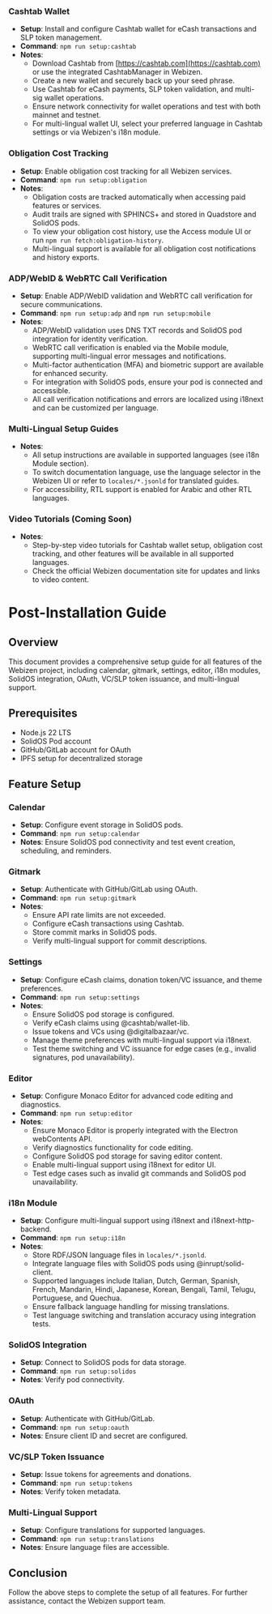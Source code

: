 ### Cashtab Wallet
- **Setup**: Install and configure Cashtab wallet for eCash transactions and SLP token management.
- **Command**: `npm run setup:cashtab`
- **Notes**:
  - Download Cashtab from [https://cashtab.com](https://cashtab.com) or use the integrated CashtabManager in Webizen.
  - Create a new wallet and securely back up your seed phrase.
  - Use Cashtab for eCash payments, SLP token validation, and multi-sig wallet operations.
  - Ensure network connectivity for wallet operations and test with both mainnet and testnet.
  - For multi-lingual wallet UI, select your preferred language in Cashtab settings or via Webizen's i18n module.

### Obligation Cost Tracking
- **Setup**: Enable obligation cost tracking for all Webizen services.
- **Command**: `npm run setup:obligation`
- **Notes**:
  - Obligation costs are tracked automatically when accessing paid features or services.
  - Audit trails are signed with SPHINCS+ and stored in Quadstore and SolidOS pods.
  - To view your obligation cost history, use the Access module UI or run `npm run fetch:obligation-history`.
  - Multi-lingual support is available for all obligation cost notifications and history exports.


### ADP/WebID & WebRTC Call Verification
- **Setup**: Enable ADP/WebID validation and WebRTC call verification for secure communications.
- **Command**: `npm run setup:adp` and `npm run setup:mobile`
- **Notes**:
  - ADP/WebID validation uses DNS TXT records and SolidOS pod integration for identity verification.
  - WebRTC call verification is enabled via the Mobile module, supporting multi-lingual error messages and notifications.
  - Multi-factor authentication (MFA) and biometric support are available for enhanced security.
  - For integration with SolidOS pods, ensure your pod is connected and accessible.
  - All call verification notifications and errors are localized using i18next and can be customized per language.

### Multi-Lingual Setup Guides
- **Notes**:
  - All setup instructions are available in supported languages (see i18n Module section).
  - To switch documentation language, use the language selector in the Webizen UI or refer to `locales/*.jsonld` for translated guides.
  - For accessibility, RTL support is enabled for Arabic and other RTL languages.

### Video Tutorials (Coming Soon)
- **Notes**:
  - Step-by-step video tutorials for Cashtab wallet setup, obligation cost tracking, and other features will be available in all supported languages.
  - Check the official Webizen documentation site for updates and links to video content.
# Post-Installation Guide

## Overview
This document provides a comprehensive setup guide for all features of the Webizen project, including calendar, gitmark, settings, editor, i18n modules, SolidOS integration, OAuth, VC/SLP token issuance, and multi-lingual support.

## Prerequisites
- Node.js 22 LTS
- SolidOS Pod account
- GitHub/GitLab account for OAuth
- IPFS setup for decentralized storage

## Feature Setup

### Calendar
- **Setup**: Configure event storage in SolidOS pods.
- **Command**: `npm run setup:calendar`
- **Notes**: Ensure SolidOS pod connectivity and test event creation, scheduling, and reminders.

### Gitmark
- **Setup**: Authenticate with GitHub/GitLab using OAuth.
- **Command**: `npm run setup:gitmark`
- **Notes**:
  - Ensure API rate limits are not exceeded.
  - Configure eCash transactions using Cashtab.
  - Store commit marks in SolidOS pods.
  - Verify multi-lingual support for commit descriptions.

### Settings
- **Setup**: Configure eCash claims, donation token/VC issuance, and theme preferences.
- **Command**: `npm run setup:settings`
- **Notes**:
  - Ensure SolidOS pod storage is configured.
  - Verify eCash claims using @cashtab/wallet-lib.
  - Issue tokens and VCs using @digitalbazaar/vc.
  - Manage theme preferences with multi-lingual support via i18next.
  - Test theme switching and VC issuance for edge cases (e.g., invalid signatures, pod unavailability).

### Editor
- **Setup**: Configure Monaco Editor for advanced code editing and diagnostics.
- **Command**: `npm run setup:editor`
- **Notes**:
  - Ensure Monaco Editor is properly integrated with the Electron webContents API.
  - Verify diagnostics functionality for code editing.
  - Configure SolidOS pod storage for saving editor content.
  - Enable multi-lingual support using i18next for editor UI.
  - Test edge cases such as invalid git commands and SolidOS pod unavailability.

### i18n Module
- **Setup**: Configure multi-lingual support using i18next and i18next-http-backend.
- **Command**: `npm run setup:i18n`
- **Notes**:
  - Store RDF/JSON language files in `locales/*.jsonld`.
  - Integrate language files with SolidOS pods using @inrupt/solid-client.
  - Supported languages include Italian, Dutch, German, Spanish, French, Mandarin, Hindi, Japanese, Korean, Bengali, Tamil, Telugu, Portuguese, and Quechua.
  - Ensure fallback language handling for missing translations.
  - Test language switching and translation accuracy using integration tests.

### SolidOS Integration
- **Setup**: Connect to SolidOS pods for data storage.
- **Command**: `npm run setup:solidos`
- **Notes**: Verify pod connectivity.

### OAuth
- **Setup**: Authenticate with GitHub/GitLab.
- **Command**: `npm run setup:oauth`
- **Notes**: Ensure client ID and secret are configured.

### VC/SLP Token Issuance
- **Setup**: Issue tokens for agreements and donations.
- **Command**: `npm run setup:tokens`
- **Notes**: Verify token metadata.

### Multi-Lingual Support
- **Setup**: Configure translations for supported languages.
- **Command**: `npm run setup:translations`
- **Notes**: Ensure language files are accessible.

## Conclusion
Follow the above steps to complete the setup of all features. For further assistance, contact the Webizen support team.